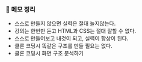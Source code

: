 ### 📌 메모 정리 
+ 스스로 만들지 않으면 실력은 절대 늘지않는다.
+ 강의는 한번만 듣고 HTML과 CSS는 절대 잘할 수 없다.
+ 스스로 만들어보고 내것이 되고, 실력이 향상이 된다.
+ 클론 코딩시 똑같은 구조를 만들 필요는 없다.
+ 클론 코딩시 화면 구조 분석하기 
